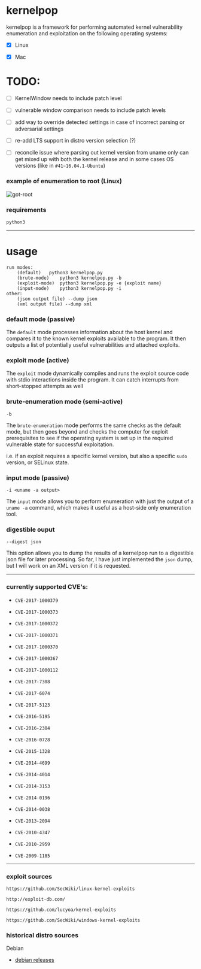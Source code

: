 # kernelpop

kernelpop is a framework for performing automated kernel vulnerability enumeration and exploitation 
on the following operating systems:

- [x] Linux

- [x] Mac

# TODO:

- [ ] KernelWindow needs to include patch level

- [ ] vulnerable window comparison needs to include patch levels

- [ ] add way to override detected settings in case of incorrect parsing or adversarial settings

- [ ] re-add LTS support in distro version selection (?)

- [ ] reconcile issue where parsing out kernel version from uname only can get mixed up with both the kernel
release and in some cases OS versions (like in `#41~16.04.1-Ubuntu`)

### example of enumeration to root (Linux)

![got-root](https://i.imgur.com/ApazcB1.gif)

### requirements

`python3`

---

# usage

```
run modes:
	(default)	python3 kernelpop.py
	(brute-mode)	python3 kernelpop.py -b
	(exploit-mode)	python3 kernelpop.py -e {exploit name}
	(input-mode)	python3 kernelpop.py -i
other:
	(json output file) --dump json
	(xml output file) --dump xml
```

### default mode (passive)

The `default` mode processes information about the host kernel and compares it to the known kernel exploits available
to the program. It then outputs a list of potentially useful vulnerabilities and attached exploits.

### exploit mode (active)

The `exploit` mode dynamically compiles and runs the exploit source code with stdio interactions inside the program.
It can catch interrupts from short-stopped attempts as well

### brute-enumeration mode (semi-active)

```
-b
```

The `brute-enumeration` mode performs the same checks as the default mode, but then
goes beyond and checks the computer for exploit prerequisites to see if the operating system is set up in the
required vulnerable state for successful exploitation.

i.e. if an exploit requires a specific kernel version, but also a specific `sudo` version, or SELinux state.

### input mode (passive)

```
-i <uname -a output>
```

The `input` mode allows you to perform enumeration with just the output of a `uname -a` command, 
which makes it useful as a host-side only enumeration tool.

### digestible ouput

```
--digest json
```

This option allows you to dump the results of a kernelpop run to a digestible json file for later processing. So
far, I have just implemented the `json` dump, but I will work on an XML version if it is requested.

---

### currently supported CVE's:

* `CVE-2017-1000379`

* `CVE-2017-1000373`

* `CVE-2017-1000372`

* `CVE-2017-1000371`

* `CVE-2017-1000370`

* `CVE-2017-1000367`

* `CVE-2017-1000112`

* `CVE-2017-7308`

* `CVE-2017-6074`

* `CVE-2017-5123`

* `CVE-2016-5195`

* `CVE-2016-2384`

* `CVE-2016-0728`

* `CVE-2015-1328`

* `CVE-2014-4699`

* `CVE-2014-4014`

* `CVE-2014-3153`

* `CVE-2014-0196`

* `CVE-2014-0038`

* `CVE-2013-2094`

* `CVE-2010-4347`

* `CVE-2010-2959`

* `CVE-2009-1185`

---

### exploit sources

`https://github.com/SecWiki/linux-kernel-exploits`

`http://exploit-db.com/`

`https://github.com/lucyoa/kernel-exploits`

`https://github.com/SecWiki/windows-kernel-exploits`

### historical distro sources

Debian

* [debian releases](http://cdimage.debian.org/cdimage/archive/)

